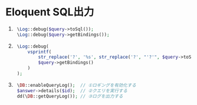 # Eloquent SQL出力

1. ```PHP
    \Log::debug($query->toSql());
    \Log::debug($query->getBindings());
    ```

2. ```PHP
    \Log::debug(
        vsprintf(
            str_replace('?', '%s', str_replace('?', "'?'", $query->toSql())),
            $query->getBindings()
        )
    );
    ```

3. ```PHP
    \DB::enableQueryLog();  // ①ロギングを有効化する
    $answer->details($id);  // ②クエリを実行する
    dd(\DB::getQueryLog()); // ③ログを出力する
    ```
